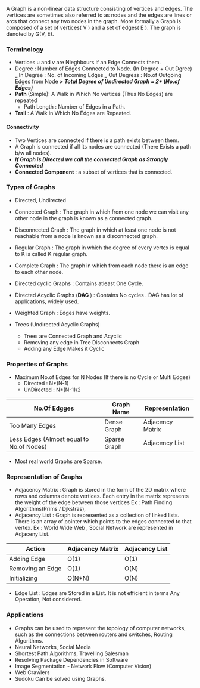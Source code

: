 A Graph is a non-linear data structure consisting of vertices and edges. The vertices are sometimes also referred to as nodes and the edges are lines or arcs that connect any two nodes in the graph. More formally a Graph is composed of a set of vertices( V ) and a set of edges( E ). The graph is denoted by G(V, E).

<h3> Terminology </h3>

- Vertices u and v are Nieghbours if an Edge Connects them.
- Degree : Number of Edges Connected to Node. (In Degree + Out Dgree)
  _ In Degree : No. of Incoming Edges
  _ Out Degress : No.of Outgoing Edges from Node
  <b>><i> Total Degree of Undirected Graph = 2\* (No.of Edges) </i></b>
- <b> Path </b> (Simple): A Walk in Which No vertices (Thus No Edges) are repeated
  - Path Length : Number of Edges in a Path.
- <b> Trail </b> : A Walk in Which No Edges are Repeated.
<h4> Connectivity </h4>

- Two Vertices are connected if there is a path exists between them.
- A Graph is connected if all its nodes are connected (There Exists a path b/w all nodes).
- <b> <i> If Graph is Directed we call the connected Graph as Strongly Connected </i></b>
- <b> Connected Component </b> : a subset of vertices that is connected.

<h3> Types of Graphs </h3>

- Directed, Undirected
- Connected Graph : The graph in which from one node we can visit any other node in the graph is known as a connected graph.
- Disconnected Graph : The graph in which at least one node is not reachable from a node is known as a disconnected graph.
- Regular Graph : The graph in which the degree of every vertex is equal to K is called K regular graph.
- Complete Graph : The graph in which from each node there is an edge to each other node.
- Directed cyclic Graphs : Contains atleast One Cycle.
- Directed Acyclic Graphs (<b>DAG </b>) : Contains No cycles . DAG has lot of applications, widely used.
- Weighted Graph : Edges have weights.

- Trees (Undirected Acyclic Graphs)
  - Trees are Connected Graph and Acyclic
  - Removing any edge in Tree Disconnects Graph
  - Adding any Edge Makes it Cyclic

<h3> Properties of Graphs </h3>

- Maximum No.of Edges for N Nodes (If there is no Cycle or Multi Edges)
  - Directed : N\*(N-1)
  - UnDirected : N\*(N-1)/2

| No.Of Edgges                             | Graph Name   | Representation   |
| ---------------------------------------- | ------------ | ---------------- |
| Too Many Edges                           | Dense Graph  | Adjacency Matrix |
| Less Edges (Almost equal to No.of Nodes) | Sparse Graph | Adjacency List   |

- Most real world Graphs are Sparse.

<h3> Representation of Graphs </h3>

- Adjacency Matrix : Graph is stored in the form of the 2D matrix where rows and columns denote vertices. Each entry in the matrix represents the weight of the edge between those vertices
  Ex : Path Finding Algorithms(Prims / Djkstras),
- Adjacency List : Graph is represented as a collection of linked lists. There is an array of pointer which points to the edges connected to that vertex.
  Ex : World Wide Web , Social Network are represented in Adjaceny List.

| Action           | Adjacency Matrix | Adjacency List |
| ---------------- | ---------------- | -------------- |
| Adding Edge      | O(1)             | O(1)           |
| Removing an Edge | O(1)             | O(N)           |
| Initializing     | O(N\*N)          | O(N)           |

- Edge List : Edges are Stored in a List. It is not efficient in terms Any Operation, Not considered.

<h3> Applications </h3>

- Graphs can be used to represent the topology of computer networks, such as the connections between routers and switches, Routing Algorithms.
- Neural Networks, Social Media
- Shortest Path Algorithms, Travelling Salesman
- Resolving Package Dependencies in Software
- Image Segmentation - Network Flow (Computer Vision)
- Web Crawlers
- Sudoku Can be solved using Graphs.
